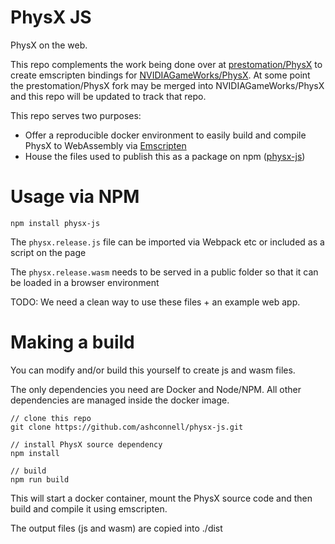 # PhysX JS

PhysX on the web.

This repo complements the work being done over at [prestomation/PhysX](https://github.com/prestomation/PhysX) to create emscripten bindings for [NVIDIAGameWorks/PhysX](https://github.com/NVIDIAGameWorks/PhysX). 
At some point the prestomation/PhysX fork may be merged into NVIDIAGameWorks/PhysX and this repo will be updated to track that repo.

This repo serves two purposes:

- Offer a reproducible docker environment to easily build and compile PhysX to WebAssembly via [Emscripten](https://emscripten.org)
- House the files used to publish this as a package on npm ([physx-js](https://www.npmjs.com/package/physx-js))

# Usage via NPM

```
npm install physx-js
```

The `physx.release.js` file can be imported via Webpack etc or included as a script on the page

The `physx.release.wasm` needs to be served in a public folder so that it can be loaded in a browser environment

TODO: We need a clean way to use these files + an example web app.

# Making a build

You can modify and/or build this yourself to create js and wasm files.

The only dependencies you need are Docker and Node/NPM. All other dependencies are managed inside the docker image.

```
// clone this repo
git clone https://github.com/ashconnell/physx-js.git

// install PhysX source dependency
npm install

// build
npm run build
```

This will start a docker container, mount the PhysX source code and then build and compile it using emscripten.

The output files (js and wasm) are copied into ./dist
